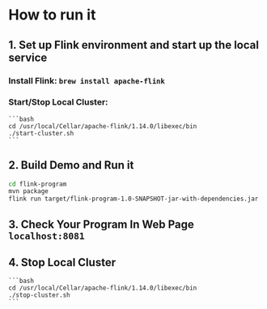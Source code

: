 # How to run it
## 1. Set up Flink environment and start up the local service
### Install Flink: `brew install apache-flink`

### Start/Stop Local Cluster:

    ```bash
    cd /usr/local/Cellar/apache-flink/1.14.0/libexec/bin
    ./start-cluster.sh
    ```

## 2. Build Demo and Run it

```bash
cd flink-program
mvn package
flink run target/flink-program-1.0-SNAPSHOT-jar-with-dependencies.jar
```

## 3. Check Your Program In Web Page `localhost:8081`

## 4. Stop Local Cluster

    ```bash
    cd /usr/local/Cellar/apache-flink/1.14.0/libexec/bin
    ./stop-cluster.sh
    ```